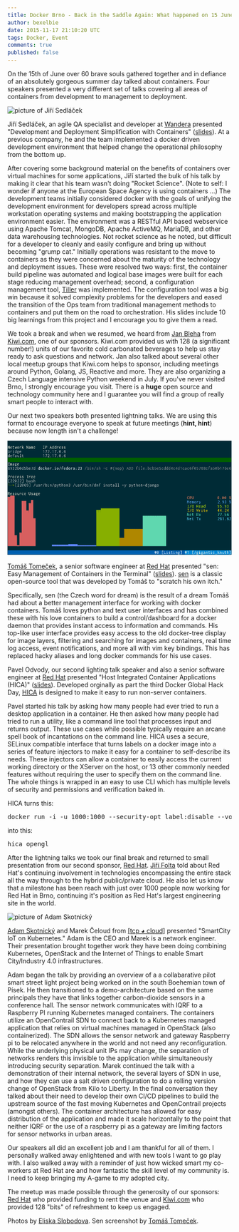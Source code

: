 ```yaml
---
title: Docker Brno - Back in the Saddle Again: What happened on 15 June 2016
author: bexelbie 
date: 2015-11-17 21:10:20 UTC
tags: Docker, Event
comments: true
published: false
---
```


On the 15th of June over 60 brave souls gathered together and in defiance of an absolutely gorgeous summer day talked about containers. Four speakers presented a very different set of talks covering all areas of containers from development to management to deployment.

![picture of Jiří Sedláček](https://photos.google.com/share/AF1QipPEXXzTVSUQpvqjCnz0Vd8Eaef26q5sayjI4-vx-ZxvLfya3I02N0Kfivy6wo5-xA/photo/AF1QipMPUOmViFtpp-LE36sZ25qvFnmRjLF1rVjiU_7J?key=R0pCNVR2cWxoOFJUekFNbVoyYV83TmhPNElOc2tR)

Jiří Sedláček, an agile QA specialist and developer at <a href="https://www.wandera.com/">Wandera</a> presented "Development and Deployment Simplification with Containers" (<a href="http://www.projectatomic.io/images/docker_brno_20160615.pdf">slides</a>). At a previous company, he and the team implemented a docker driven development environment that helped change the operational philosophy from the bottom up.

After covering some background material on the benefits of containers over virtual machines for some applications, Jiří started the bulk of his talk by making it clear that his team wasn't doing "Rocket Science". (Note to self: I wonder if anyone at the European Space Agency is using containers ...) The development teams initially considered docker with the goals of unifying the development environment for developers spread across multiple workstation operating systems and making bootstrapping the application environment easier. The environment was a RESTful API based webservice using Apache Tomcat, MongoDB, Apache ActiveMQ, MariaDB, and other data warehousing technologies. Not rocket science as he noted, but difficult for a developer to cleanly and easily configure and bring up without becoming "grump cat." Initially operations was resistant to the move to containers as they were concerned about the maturity of the technology and deployment issues. These were resolved two ways: first, the container build pipeline was automated and logical base images were built for each stage reducing management overhead; second, a configuration management tool, <a href="http://github.com/markround/tiller">Tiller</a> was implemented. The configuration tool was a big win because it solved complexity problems for the developers and eased the transition of the Ops team from traditional management methods to containers and put them on the road to orchestration. His slides include 10 big learnings from this project and I encourage you to give them a read.

We took a break and when we resumed, we heard from <a href="https://twitter.com/janbleha">Jan Bleha</a> from <a href="http://kiwi.com">Kiwi.com</a>, one of our sponsors. Kiwi.com provided us with 128 (a significant number!) units of our favorite cold carbonated beverages to help us stay ready to ask questions and network. Jan also talked about several other local meetup groups that Kiwi.com helps to sponsor, including meetings around Python, Golang, JS, Reactive and more. They are also organizing a Czech Language intensive Python weekend in July. If you've never visited Brno, I strongly encourage you visit. There is a <b>huge</b> open source and technology community here and I guarantee you will find a group of really smart people to interact with.

Our next two speakers both presented lightning talks. We are using this format to encourage everyone to speak at future meetings (<b>hint, hint</b>) because now length isn't a challenge!

![picture of sen](https://raw.githubusercontent.com/TomasTomecek/june-2016-docker-meetup-talk/master/img/sen-container-info.png)

<a href="https://twitter.com/TomasTomec">Tomáš Tomeček</a>, a senior software engineer at <a href="http://www.redhat.com/">Red Hat</a> presented "sen: Easy Management of Containers in the Terminal" (<a href="http://pub.tomecek.net/slides/june-2016-docker-meetup-talk/#/">slides</a>). <a href="http://github.com/tomastomecek/sen">sen</a> is a classic open-source tool that was developed by Tomáš to "scratch his own itch."

Specifically, sen (the Czech word for dream) is the result of a dream Tomáš had about a better management interface for working with docker containers. Tomáš loves python and text user interfaces and has combined these with his love containers to build a control/dashboard for a docker daemon that provides instant access to information and commands. His top-like user interface provides easy access to the old docker-tree display for image layers, filtering and searching for images and containers, real time log access, event notifications, and more all with vim key bindings. This has replaced hacky aliases and long docker commands for his use cases.

Pavel Odvody, our second lighting talk speaker and also a senior software engineer at <a href="http://www.redhat.com/">Red Hat</a> presented "Host Integrated Container Applications (HICA)" (<a href="https://podvody.fedorapeople.org/HICA_%20Host%20Integrated%20Container%20Applications.pdf">slides</a>). Developed orginally as part the third Docker Global Hack Day, <a href="http://github.com/shaded-enmity/docker-hica">HICA</a> is designed to make it easy to run non-server containers.

Pavel started his talk by asking how many people had ever tried to run a desktop application in a container. He then asked how many people had tried to run a utility, like a command line tool that processes input and returns output. These use cases while possible typically require an arcane spell book of incantations on the command line. HICA uses a secure, SELinux compatible interface that turns labels on a docker image into a series of feature injectors to make it easy for a container to self-describe its needs. These injectors can allow a container to easily access the current working directory or the XServer on the host, or 13 other commonly needed features without requiring the user to specify them on the command line. The whole things is wrapped in an easy to use CLI which has multiple levels of security and permissions and verification baked in.

HICA turns this:

<pre>docker run -i -u 1000:1000 --security-opt label:disable --volume /tmp/.X11-unix:/tmp/.X11-unix -e DISPLAY=:0 --volume=/lib64/libX11.so.6:/external_libs/libX11.so.6 --volume=/lib64/libxcb-dri2.so.0:/external_libs/libxcb-dri2.so.0 --volume=/usr/lib64/dri/i965_dri.so:/external_libs/i965_dri.so --volume=/lib64/libGL.so.1:/external_libs/libGL.so.1 --volume=/lib64/libdrm_intel.so.1:/external_libs/libdrm_intel.so.1 --volume=/lib64/libxcb.so.1:/external_libs/libxcb.so.1 -e LD_LIBRARY_PATH=/external_libs -e LIBGL_DRIVERS_PATH=/external_libs --device /dev/dri/card0:/dev/dri/card0 --device /dev/dri/renderD128:/dev/dri/renderD128 --device /dev/dri/controlD64:/dev/dri/controlD64 opengl</pre>

into this:

<pre>hica opengl</pre>

After the lightning talks we took our final break and returned to small presentation from our second sponsor, <a href="http://www.redhat.com/">Red Hat</a>. <a href="https://twitter.com/JiriFolta">Jiří Folta</a> told about Red Hat's continuing involvement in technologies encompassing the entire stack all the way through to the hybrid public/private cloud. He also let us know that a milestone has been reach with just over 1000 people now working for Red Hat in Brno, continuing it's position as Red Hat's largest engineering site in the world.

![picture of Adam Skotnický](https://photos.google.com/share/AF1QipPEXXzTVSUQpvqjCnz0Vd8Eaef26q5sayjI4-vx-ZxvLfya3I02N0Kfivy6wo5-xA/photo/AF1QipMgCQGnIXC3E3MRHQ8k9SP02KBrL2N0wQ8pGMZe?key=R0pCNVR2cWxoOFJUekFNbVoyYV83TmhPNElOc2tR)

<a href="https://twitter.com/ada_sko">Adam Skotnický</a> and Marek Čeloud from <a href="http://tcpcloud.eu">[tcp ◕ cloud]</a> presented "SmartCity IoT on Kubernetes." Adam is the CEO and Marek is a network engineer. Their presentation brought together work they have been doing combining Kubernetes, OpenStack and the Internet of Things to enable Smart City/Industry 4.0 infrastructures.

Adam began the talk by providing an overview of a a collabarative pilot smart street light project being worked on in the south Boehemian town of Písek. He then transitioned to a demo-architecture based on the same principals they have that links together carbon-dioxide sensors in a conference hall. The sensor network communicates with IQRF to a Raspberry PI running Kubernetes managed containers. The containers utilize an OpenContrail SDN to connect back to a Kubernetes managed application that relies on virtual machines managed in OpenStack (also containerized). The SDN allows the sensor network and gateway Raspberry pi to be relocated anywhere in the world and not need any reconfiguration. While the underlying physical unit IPs may change, the separation of networks renders this invisible to the application while simultaneously introducing security separation. Marek continued the talk with a demonstration of their internal network, the several layers of SDN in use, and how they can use a salt driven configuration to do a rolling version change of OpenStack from Kilo to Liberty. In the final conversation they talked about their need to develop their own CI/CD pipelines to build the upstream source of the fast moving Kubernetes and OpenContrail projects (amongst others). The container architecture has allowed for easy distribution of the application and made it scale horizontally to the point that neither IQRF or the use of a raspberry pi as a gateway are limiting factors for sensor networks in urban areas.

Our speakers all did an excellent job and I am thankful for all of them. I personally walked away enlightened and with new tools I want to go play with. I also walked away with a reminder of just how wicked smart my co-workers at Red Hat are and how fantastic the skill level of my community is. I need to keep bringing my A-game to my adopted city.

The meetup was made possible through the generosity of our sponsors: <a href="http://community.redhat.com">Red Hat</a> who provided funding to rent the venue and <a href="http://kiwi.com/">Kiwi.com</a> who provided 128 "bits" of refreshment to keep us engaged.

Photos by [Eliska Slobodova](https://photos.google.com/share/AF1QipPEXXzTVSUQpvqjCnz0Vd8Eaef26q5sayjI4-vx-ZxvLfya3I02N0Kfivy6wo5-xA?key=R0pCNVR2cWxoOFJUekFNbVoyYV83TmhPNElOc2tR).  Sen screenshot by <a href="https://twitter.com/TomasTomec">Tomáš Tomeček</a>.
